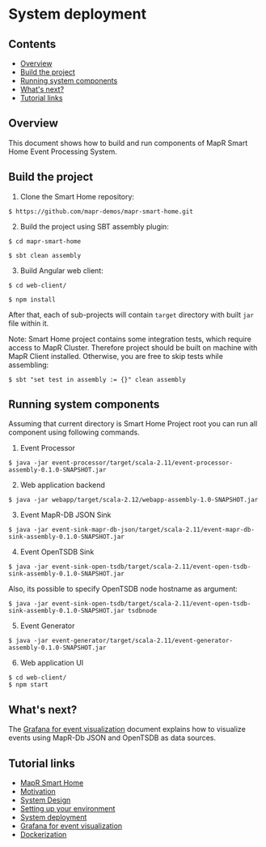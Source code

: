 # System deployment

## Contents

* [Overview](#overview)
* [Build the project](#build-the-project)
* [Running system components](#running-system-components)
* [What's next?](#whats-next)
* [Tutorial links](#tutorial-links)

## Overview
This document shows how to build and run components of MapR Smart Home Event Processing System.

## Build the project

1. Clone the Smart Home repository:

```
$ https://github.com/mapr-demos/mapr-smart-home.git
```

2. Build the project using SBT assembly plugin:

```
$ cd mapr-smart-home

$ sbt clean assembly

```

3. Build Angular web client:

```
$ cd web-client/

$ npm install

```

After that, each of sub-projects will contain `target` directory with built `jar` file within it.

Note: Smart Home project contains some integration tests, which require access to MapR Cluster. Therefore project 
should be built on machine with MapR Client installed. Otherwise, you are free to skip tests while assembling:

```
$ sbt "set test in assembly := {}" clean assembly
```

## Running system components

Assuming that current directory is Smart Home Project root you can run all component using following commands.

1. Event Processor
```
$ java -jar event-processor/target/scala-2.11/event-processor-assembly-0.1.0-SNAPSHOT.jar
```

2.  Web application backend 
```
$ java -jar webapp/target/scala-2.12/webapp-assembly-1.0-SNAPSHOT.jar
```

3. Event MapR-DB JSON Sink
```
$ java -jar event-sink-mapr-db-json/target/scala-2.11/event-mapr-db-sink-assembly-0.1.0-SNAPSHOT.jar
```

4. Event OpenTSDB Sink
```
$ java -jar event-sink-open-tsdb/target/scala-2.11/event-open-tsdb-sink-assembly-0.1.0-SNAPSHOT.jar
```
Also, its possible to specify OpenTSDB node hostname as argument:
```
$ java -jar event-sink-open-tsdb/target/scala-2.11/event-open-tsdb-sink-assembly-0.1.0-SNAPSHOT.jar tsdbnode
```

5. Event Generator
```
$ java -jar event-generator/target/scala-2.11/event-generator-assembly-0.1.0-SNAPSHOT.jar
```

6. Web application UI
```
$ cd web-client/ 
$ npm start
```

## What's next?

The [Grafana for event visualization](006-grafana-for-event-visualization.md) document 
explains how to visualize events using MapR-Db JSON and OpenTSDB as data sources.

## Tutorial links

* [MapR Smart Home](001-introduction.md)
* [Motivation](002-motivation.md)
* [System Design](003-system-design.md)
* [Setting up your environment](004-setting-up-your-environment.md)
* [System deployment](005-system-deployment.md)
* [Grafana for event visualization](006-grafana-for-event-visualization.md)
* [Dockerization](007-dockerization.md)
